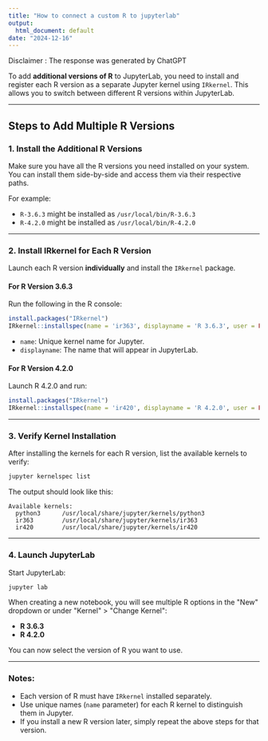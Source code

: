 ```yaml
---
title: "How to connect a custom R to jupyterlab"
output:
  html_document: default
date: "2024-12-16"
---
```


Disclaimer : The response was generated by ChatGPT

To add **additional versions of R** to JupyterLab, you need to install and register each R version as a separate Jupyter kernel using `IRkernel`. This allows you to switch between different R versions within JupyterLab.

---

## Steps to Add Multiple R Versions

### 1. **Install the Additional R Versions**
Make sure you have all the R versions you need installed on your system. You can install them side-by-side and access them via their respective paths.

For example:
- `R-3.6.3` might be installed as `/usr/local/bin/R-3.6.3`
- `R-4.2.0` might be installed as `/usr/local/bin/R-4.2.0`

---

### 2. **Install IRkernel for Each R Version**
Launch each R version **individually** and install the `IRkernel` package.

#### For R Version 3.6.3
Run the following in the R console:
```r
install.packages("IRkernel")
IRkernel::installspec(name = 'ir363', displayname = 'R 3.6.3', user = FALSE)
```

- `name`: Unique kernel name for Jupyter.
- `displayname`: The name that will appear in JupyterLab.

#### For R Version 4.2.0
Launch R 4.2.0 and run:
```r
install.packages("IRkernel")
IRkernel::installspec(name = 'ir420', displayname = 'R 4.2.0', user = FALSE)
```

---

### 3. **Verify Kernel Installation**
After installing the kernels for each R version, list the available kernels to verify:

```bash
jupyter kernelspec list
```

The output should look like this:

```
Available kernels:
  python3      /usr/local/share/jupyter/kernels/python3
  ir363        /usr/local/share/jupyter/kernels/ir363
  ir420        /usr/local/share/jupyter/kernels/ir420
```

---

### 4. **Launch JupyterLab**
Start JupyterLab:

```bash
jupyter lab
```

When creating a new notebook, you will see multiple R options in the "New" dropdown or under "Kernel" > "Change Kernel":

- **R 3.6.3**
- **R 4.2.0**

You can now select the version of R you want to use.

---

### Notes:
- Each version of R must have `IRkernel` installed separately.
- Use unique names (`name` parameter) for each R kernel to distinguish them in Jupyter.
- If you install a new R version later, simply repeat the above steps for that version.
